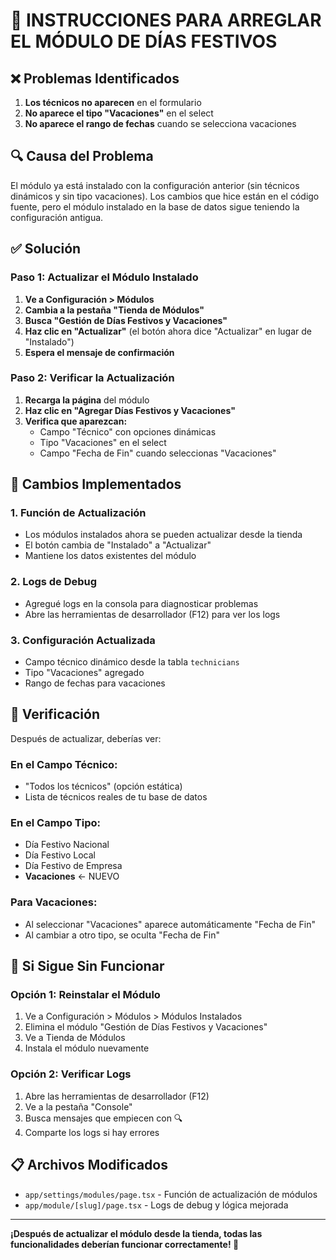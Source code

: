 # 🔧 INSTRUCCIONES PARA ARREGLAR EL MÓDULO DE DÍAS FESTIVOS

## ❌ Problemas Identificados

1. **Los técnicos no aparecen** en el formulario
2. **No aparece el tipo "Vacaciones"** en el select
3. **No aparece el rango de fechas** cuando se selecciona vacaciones

## 🔍 Causa del Problema

El módulo ya está instalado con la configuración anterior (sin técnicos dinámicos y sin tipo vacaciones). Los cambios que hice están en el código fuente, pero el módulo instalado en la base de datos sigue teniendo la configuración antigua.

## ✅ Solución

### Paso 1: Actualizar el Módulo Instalado

1. **Ve a Configuración > Módulos**
2. **Cambia a la pestaña "Tienda de Módulos"**
3. **Busca "Gestión de Días Festivos y Vacaciones"**
4. **Haz clic en "Actualizar"** (el botón ahora dice "Actualizar" en lugar de "Instalado")
5. **Espera el mensaje de confirmación**

### Paso 2: Verificar la Actualización

1. **Recarga la página** del módulo
2. **Haz clic en "Agregar Días Festivos y Vacaciones"**
3. **Verifica que aparezcan:**
   - Campo "Técnico" con opciones dinámicas
   - Tipo "Vacaciones" en el select
   - Campo "Fecha de Fin" cuando seleccionas "Vacaciones"

## 🔧 Cambios Implementados

### 1. **Función de Actualización**
- Los módulos instalados ahora se pueden actualizar desde la tienda
- El botón cambia de "Instalado" a "Actualizar"
- Mantiene los datos existentes del módulo

### 2. **Logs de Debug**
- Agregué logs en la consola para diagnosticar problemas
- Abre las herramientas de desarrollador (F12) para ver los logs

### 3. **Configuración Actualizada**
- Campo técnico dinámico desde la tabla `technicians`
- Tipo "Vacaciones" agregado
- Rango de fechas para vacaciones

## 🎯 Verificación

Después de actualizar, deberías ver:

### **En el Campo Técnico:**
- "Todos los técnicos" (opción estática)
- Lista de técnicos reales de tu base de datos

### **En el Campo Tipo:**
- Día Festivo Nacional
- Día Festivo Local  
- Día Festivo de Empresa
- **Vacaciones** ← NUEVO

### **Para Vacaciones:**
- Al seleccionar "Vacaciones" aparece automáticamente "Fecha de Fin"
- Al cambiar a otro tipo, se oculta "Fecha de Fin"

## 🚨 Si Sigue Sin Funcionar

### Opción 1: Reinstalar el Módulo
1. Ve a Configuración > Módulos > Módulos Instalados
2. Elimina el módulo "Gestión de Días Festivos y Vacaciones"
3. Ve a Tienda de Módulos
4. Instala el módulo nuevamente

### Opción 2: Verificar Logs
1. Abre las herramientas de desarrollador (F12)
2. Ve a la pestaña "Console"
3. Busca mensajes que empiecen con 🔍
4. Comparte los logs si hay errores

## 📋 Archivos Modificados

- `app/settings/modules/page.tsx` - Función de actualización de módulos
- `app/module/[slug]/page.tsx` - Logs de debug y lógica mejorada

---

**¡Después de actualizar el módulo desde la tienda, todas las funcionalidades deberían funcionar correctamente! 🎉**
